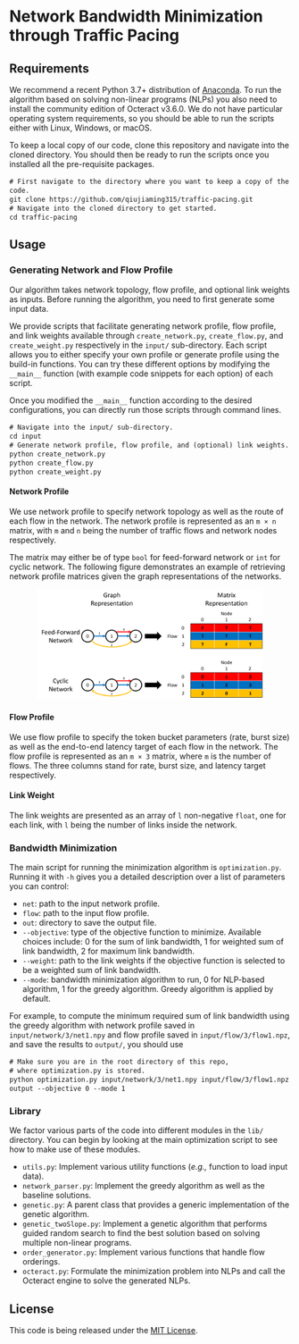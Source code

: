 # Network Bandwidth Minimization through Traffic Pacing

## Requirements

We recommend a recent Python 3.7+ distribution of [Anaconda](https://www.anaconda.com/products/individual). To run the algorithm based on solving non-linear programs (NLPs) you also need to install the community edition of Octeract v3.6.0. We do not have particular operating system requirements, so you should be able to run the scripts either with Linux, Windows, or macOS.

To keep a local copy of our code, clone this repository and navigate into the cloned directory. You should then be ready to run the scripts once you installed all the pre-requisite packages.

```
# First navigate to the directory where you want to keep a copy of the code.
git clone https://github.com/qiujiaming315/traffic-pacing.git
# Navigate into the cloned directory to get started.
cd traffic-pacing
```

## Usage

### Generating Network and Flow Profile

Our algorithm takes network topology, flow profile, and optional link weights as inputs.  Before running the algorithm, you need to first generate some input data. 

We provide scripts that facilitate generating network profile, flow profile, and link weights available through `create_network.py`, `create_flow.py`, and `create_weight.py` respectively in the `input/` sub-directory. Each script allows you to either specify your own profile or generate profile using the build-in functions. You can try these different options by modifying the `__main__` function (with example code snippets for each option) of each script.

Once you modified the `__main__` function according to the desired configurations, you can directly run those scripts through command lines.

```
# Navigate into the input/ sub-directory.
cd input
# Generate network profile, flow profile, and (optional) link weights.
python create_network.py
python create_flow.py
python create_weight.py
```

#### Network Profile

We use network profile to specify network topology as well as the route of each flow in the network.  The network profile is represented as an `m × n` matrix, with `m` and `n` being the number of traffic flows and network nodes respectively.

The matrix may either be of type `bool` for feed-forward network or `int` for cyclic network. The following figure demonstrates an example of retrieving network profile matrices given the graph representations of the networks.

<p align="center">
    <img src="img/network_profile.png" alt="system_overview" width="80%"/>
</p>

#### Flow Profile

We use flow profile to specify the token bucket parameters (rate, burst size) as well as the end-to-end latency target of each flow in the network. The flow profile is represented as an `m × 3` matrix, where `m` is the number of flows. The three columns stand for rate, burst size, and latency target respectively.

#### Link Weight

The link weights are presented as an array of `l` non-negative `float`, one for each link, with `l` being the number of links inside the network.

### Bandwidth Minimization

The main script for running the minimization algorithm is `optimization.py`. Running it with `-h` gives you a detailed description over a list of parameters you can control:

- `net`: path to the input network profile.
- `flow`: path to the input flow profile.
- `out`: directory to save the output file.
- `--objective`: type of the objective function to minimize. Available choices include: 0 for the sum of link bandwidth, 1 for weighted sum of link bandwidth, 2 for maximum link bandwidth.
- `--weight`: path to the link weights if the objective function is selected to be a weighted sum of link bandwidth.
- `--mode`: bandwidth minimization algorithm to run, 0 for NLP-based algorithm, 1 for the greedy algorithm. Greedy algorithm is applied by default.

For example, to compute the minimum required sum of link bandwidth using the greedy algorithm with network profile saved in `input/network/3/net1.npy` and flow profile saved in `input/flow/3/flow1.npz`, and save the results to `output/`, you should use

```
# Make sure you are in the root directory of this repo,
# where optimization.py is stored.
python optimization.py input/network/3/net1.npy input/flow/3/flow1.npz output --objective 0 --mode 1
```

### Library

We factor various parts of the code into different modules in the `lib/`
directory. You can begin by looking at the main optimization script to see how
to make use of these modules.

- `utils.py`: Implement various utility functions (*e.g.,* function to load input data).
- `network_parser.py`: Implement the greedy algorithm as well as the baseline solutions.
- `genetic.py`: A parent class that provides a generic implementation of the genetic algorithm.
- `genetic_twoSlope.py`: Implement a genetic algorithm that performs guided random search to find the best solution based on solving multiple non-linear programs.
- `order_generator.py`: Implement various functions that handle flow orderings.
- `octeract.py`: Formulate the minimization problem into NLPs and call the Octeract engine to solve the generated NLPs.

## License

This code is being released under the [MIT License](LICENSE).
